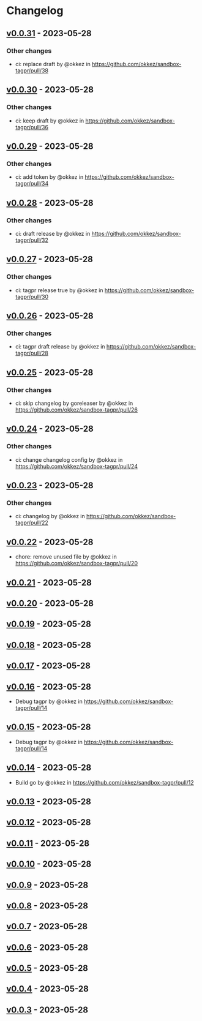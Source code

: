 # Changelog

## [v0.0.31](https://github.com/okkez/sandbox-tagpr/compare/v0.0.30...v0.0.31) - 2023-05-28
### Other changes
- ci: replace draft by @okkez in https://github.com/okkez/sandbox-tagpr/pull/38

## [v0.0.30](https://github.com/okkez/sandbox-tagpr/compare/v0.0.29...v0.0.30) - 2023-05-28
### Other changes
- ci: keep draft by @okkez in https://github.com/okkez/sandbox-tagpr/pull/36

## [v0.0.29](https://github.com/okkez/sandbox-tagpr/compare/v0.0.28...v0.0.29) - 2023-05-28
### Other changes
- ci: add token by @okkez in https://github.com/okkez/sandbox-tagpr/pull/34

## [v0.0.28](https://github.com/okkez/sandbox-tagpr/compare/v0.0.27...v0.0.28) - 2023-05-28
### Other changes
- ci: draft release by @okkez in https://github.com/okkez/sandbox-tagpr/pull/32

## [v0.0.27](https://github.com/okkez/sandbox-tagpr/compare/v0.0.26...v0.0.27) - 2023-05-28
### Other changes
- ci: tagpr release true by @okkez in https://github.com/okkez/sandbox-tagpr/pull/30

## [v0.0.26](https://github.com/okkez/sandbox-tagpr/compare/v0.0.25...v0.0.26) - 2023-05-28
### Other changes
- ci: tagpr draft release by @okkez in https://github.com/okkez/sandbox-tagpr/pull/28

## [v0.0.25](https://github.com/okkez/sandbox-tagpr/compare/v0.0.24...v0.0.25) - 2023-05-28
### Other changes
- ci: skip changelog by goreleaser by @okkez in https://github.com/okkez/sandbox-tagpr/pull/26

## [v0.0.24](https://github.com/okkez/sandbox-tagpr/compare/v0.0.23...v0.0.24) - 2023-05-28
### Other changes
- ci: change changelog config by @okkez in https://github.com/okkez/sandbox-tagpr/pull/24

## [v0.0.23](https://github.com/okkez/sandbox-tagpr/compare/v0.0.22...v0.0.23) - 2023-05-28
### Other changes
- ci: changelog by @okkez in https://github.com/okkez/sandbox-tagpr/pull/22

## [v0.0.22](https://github.com/okkez/sandbox-tagpr/compare/v0.0.21...v0.0.22) - 2023-05-28
- chore: remove unused file by @okkez in https://github.com/okkez/sandbox-tagpr/pull/20

## [v0.0.21](https://github.com/okkez/sandbox-tagpr/compare/v0.0.20...v0.0.21) - 2023-05-28

## [v0.0.20](https://github.com/okkez/sandbox-tagpr/compare/v0.0.19...v0.0.20) - 2023-05-28

## [v0.0.19](https://github.com/okkez/sandbox-tagpr/compare/v0.0.18...v0.0.19) - 2023-05-28

## [v0.0.18](https://github.com/okkez/sandbox-tagpr/compare/v0.0.17...v0.0.18) - 2023-05-28

## [v0.0.17](https://github.com/okkez/sandbox-tagpr/compare/v0.0.15...v0.0.17) - 2023-05-28

## [v0.0.16](https://github.com/okkez/sandbox-tagpr/compare/v0.0.14...v0.0.16) - 2023-05-28
- Debug tagpr by @okkez in https://github.com/okkez/sandbox-tagpr/pull/14

## [v0.0.15](https://github.com/okkez/sandbox-tagpr/compare/v0.0.14...v0.0.15) - 2023-05-28
- Debug tagpr by @okkez in https://github.com/okkez/sandbox-tagpr/pull/14

## [v0.0.14](https://github.com/okkez/sandbox-tagpr/compare/v0.0.13...v0.0.14) - 2023-05-28
- Build go by @okkez in https://github.com/okkez/sandbox-tagpr/pull/12

## [v0.0.13](https://github.com/okkez/sandbox-tagpr/compare/v0.0.12...v0.0.13) - 2023-05-28

## [v0.0.12](https://github.com/okkez/sandbox-tagpr/compare/v0.0.11...v0.0.12) - 2023-05-28

## [v0.0.11](https://github.com/okkez/sandbox-tagpr/compare/v0.0.10...v0.0.11) - 2023-05-28

## [v0.0.10](https://github.com/okkez/sandbox-tagpr/compare/v0.0.9...v0.0.10) - 2023-05-28

## [v0.0.9](https://github.com/okkez/sandbox-tagpr/compare/v0.0.8...v0.0.9) - 2023-05-28

## [v0.0.8](https://github.com/okkez/sandbox-tagpr/compare/v0.0.7...v0.0.8) - 2023-05-28

## [v0.0.7](https://github.com/okkez/sandbox-tagpr/compare/v0.0.6...v0.0.7) - 2023-05-28

## [v0.0.6](https://github.com/okkez/sandbox-tagpr/compare/v0.0.5...v0.0.6) - 2023-05-28

## [v0.0.5](https://github.com/okkez/sandbox-tagpr/compare/v0.0.4...v0.0.5) - 2023-05-28

## [v0.0.4](https://github.com/okkez/sandbox-tagpr/compare/v0.0.3...v0.0.4) - 2023-05-28

## [v0.0.3](https://github.com/okkez/sandbox-tagpr/compare/v0.0.2...v0.0.3) - 2023-05-28
